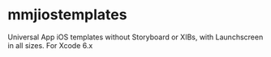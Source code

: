 # mmjiostemplates
Universal App iOS templates without Storyboard or XIBs, with Launchscreen in all sizes. For Xcode 6.x
